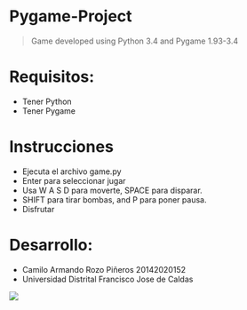 # Pygame-Project
> Game developed using Python 3.4 and Pygame 1.93-3.4

# Requisitos:
* Tener Python 
* Tener Pygame

# Instrucciones
* Ejecuta el archivo game.py
* Enter para seleccionar jugar
* Usa W A S D para moverte, SPACE para disparar.
* SHIFT para tirar bombas, and P para poner pausa.
* Disfrutar

# Desarrollo:
* Camilo Armando Rozo Piñeros 20142020152 
* Universidad Distrital Francisco Jose de Caldas

<img src=https://www.prometec.net/wp-content/uploads/2017/05/pygame_logo.gif />
